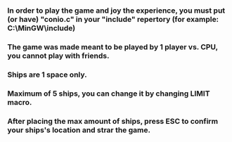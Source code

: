 ### In order to play the game and joy the experience, you must put (or have) "conio.c" in your "include" repertory (for example: C:\MinGW\include)
### The game was made meant to be played by 1 player vs. CPU, you cannot play with friends.
### Ships are 1 space only.
### Maximum of 5 ships, you can change it by changing LIMIT macro.
### After placing the max amount of ships, press ESC to confirm your ships's location and strar the game.
